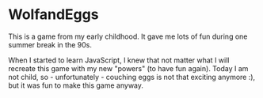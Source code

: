 # WolfandEggs
This is a game from my early childhood. It gave me lots of fun during one summer break in the 90s.

When I started to learn JavaScript, I knew that not matter what I will recreate this game with my new "powers" (to have fun again). Today I am not child, so - unfortunately - couching eggs is not that exciting anymore :), but it was fun to make this game anyway.
